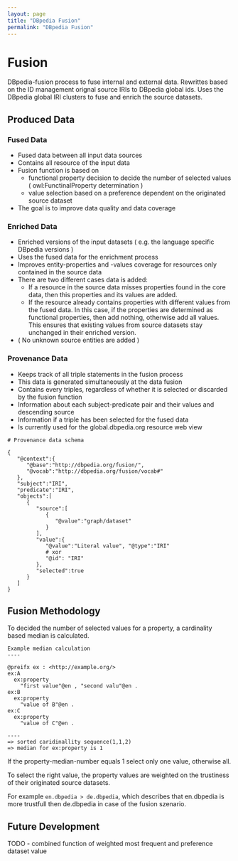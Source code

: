 ```yaml
---
layout: page
title: "DBpedia Fusion"
permalink: "DBpedia Fusion"
---
```


# Fusion

DBpedia-fusion process to fuse internal and external data.
Rewrittes based on the ID management orignal source IRIs to DBpedia global ids.
Uses the DBpedia global IRI clusters to fuse and enrich the source datasets.

## Produced Data

### Fused Data

* Fused data between all input data sources
* Contains all resource of the input data
* Fusion function is based on
    * functional property decision to decide the number of selected values ( owl:FunctinalProperty determination )
    * value selection based on a preference dependent on the  originated source dataset
* The goal is to improve data quality and data coverage

### Enriched Data

* Enriched versions of the input datasets ( e.g. the language specific DBpedia versions )
* Uses the fused data for the enrichment process
* Improves entity-properties and -values coverage for resources only contained in the source data
* There are two different cases data is added:
    * If a resource in the source data misses properties found in the core data, then this properties and its values are added.
    * If the resource already contains properties with different values from the fused data.
In this case, if the properties are determined as functional properties, then add nothing, otherwise add all values.
This ensures that existing values from source datasets stay unchanged in their enriched version.
* (  No unknown source entities are added )

### Provenance Data

* Keeps track of all triple statements in the fusion process
* This data is generated simultaneously at the data fusion
* Contains every triples, regardless of whether it is selected or discarded by the fusion function
* Information about each subject-predicate pair and their values and descending source
* Information if a triple has been selected for the fused data
* Is currently used for the global.dbpedia.org resource web view

```
# Provenance data schema

{  
   "@context":{  
      "@base":"http://dbpedia.org/fusion/",
      "@vocab":"http://dbpedia.org/fusion/vocab#"
   },
   "subject":"IRI",
   "predicate":"IRI",
   "objects":[  
      {  
         "source":[  
            {  
               "@value":"graph/dataset"
            }
         ],
         "value":{  
            "@value":"Literal value", "@type":"IRI"
            # xor
            "@id": "IRI"
         },
         "selected":true
      }
   ]
}
```

## Fusion Methodology

To decided the number of selected values for a property, a cardinality based median is calculated.

```
Example median calculation
----

@preifx ex : <http://example.org/>
ex:A
  ex:property
    "first value"@en , "second valu"@en .
ex:B
  ex:property
    "value of B"@en .
ex:C
  ex:property
    "value of C"@en .

----
=> sorted caridinallity sequence(1,1,2)
=> median for ex:property is 1
```

If the property-median-number equals 1 select only one value, otherwise all.


To select the right value, the property values are weighted on the trustiness of their originated source datasets.

For example `en.dbpedia > de.dbpedia`, which describes that en.dbpedia is more trustfull then de.dbpedia in case of the fusion szenario.


## Future Development

TODO - combined function of weighted most frequent and preference dataset value
